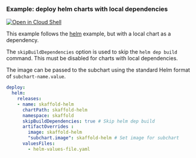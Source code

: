 ### Example: deploy helm charts with local dependencies

[![Open in Cloud Shell](https://gstatic.com/cloudssh/images/open-btn.svg)](https://ssh.cloud.google.com/cloudshell/editor?cloudshell_git_repo=https://github.com/GoogleContainerTools/skaffold&cloudshell_open_in_editor=README.md&cloudshell_workspace=examples/helm-deployment-dependencies)

This example follows the [helm](../helm-deployment) example, but with a local chart as a dependency.

The `skipBuildDependencies` option is used to skip the `helm dep build` command. This must be disabled for charts with local dependencies.

The image can be passed to the subchart using the standard Helm format of `subchart-name.value`.

```yaml
deploy:
  helm:
    releases:
    - name: skaffold-helm
      chartPath: skaffold-helm
      namespace: skaffold
      skipBuildDependencies: true # Skip helm dep build
      artifactOverrides :
        image: skaffold-helm
        "subchart.image": skaffold-helm # Set image for subchart
      valuesFiles:
        - helm-values-file.yaml
```
